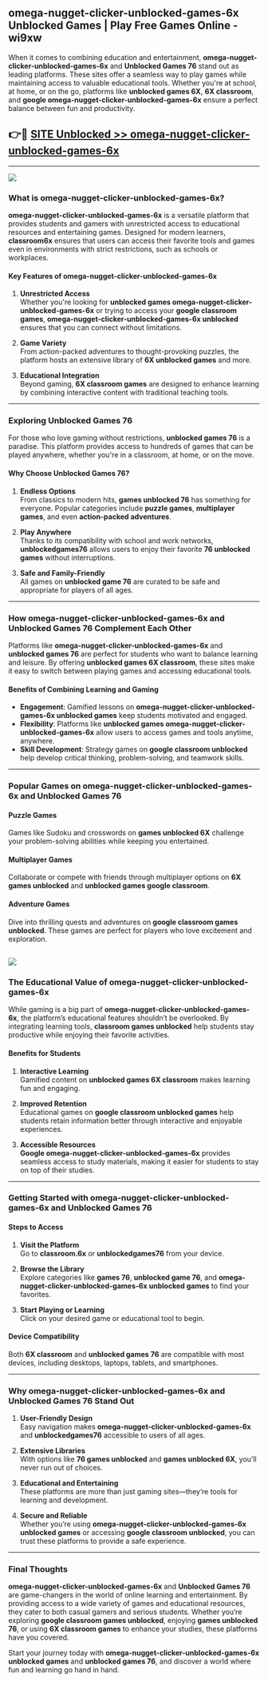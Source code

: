 ## omega-nugget-clicker-unblocked-games-6x Unblocked Games | Play Free Games Online - wi9xw 

When it comes to combining education and entertainment, **omega-nugget-clicker-unblocked-games-6x** and **Unblocked Games 76** stand out as leading platforms. These sites offer a seamless way to play games while maintaining access to valuable educational tools. Whether you're at school, at home, or on the go, platforms like **unblocked games 6X**, **6X classroom**, and **google omega-nugget-clicker-unblocked-games-6x** ensure a perfect balance between fun and productivity.
## 👉🔴 [SITE Unblocked >> omega-nugget-clicker-unblocked-games-6x](http://download.freeplayer.one?title=omega-nugget-clicker-unblocked-games-6x&ref=23D)
---
<a href="http://download.freeplayer.one?title=omega-nugget-clicker-unblocked-games-6x&ref=23D/"><img src="https://github.com/user-attachments/assets/438f12ca-57a4-47a3-8ead-c64da593a1e5"/></a>
### What is omega-nugget-clicker-unblocked-games-6x?  

**omega-nugget-clicker-unblocked-games-6x** is a versatile platform that provides students and gamers with unrestricted access to educational resources and entertaining games. Designed for modern learners, **classroom6x** ensures that users can access their favorite tools and games even in environments with strict restrictions, such as schools or workplaces.  

#### Key Features of omega-nugget-clicker-unblocked-games-6x  

1. **Unrestricted Access**  
   Whether you're looking for **unblocked games omega-nugget-clicker-unblocked-games-6x** or trying to access your **google classroom games**, **omega-nugget-clicker-unblocked-games-6x unblocked** ensures that you can connect without limitations.  

2. **Game Variety**  
   From action-packed adventures to thought-provoking puzzles, the platform hosts an extensive library of **6X unblocked games** and more.  

3. **Educational Integration**  
   Beyond gaming, **6X classroom games** are designed to enhance learning by combining interactive content with traditional teaching tools.  



---

### Exploring Unblocked Games 76  

For those who love gaming without restrictions, **unblocked games 76** is a paradise. This platform provides access to hundreds of games that can be played anywhere, whether you're in a classroom, at home, or on the move.  

#### Why Choose Unblocked Games 76?  

1. **Endless Options**  
   From classics to modern hits, **games unblocked 76** has something for everyone. Popular categories include **puzzle games**, **multiplayer games**, and even **action-packed adventures**.  

2. **Play Anywhere**  
   Thanks to its compatibility with school and work networks, **unblockedgames76** allows users to enjoy their favorite **76 unblocked games** without interruptions.  

3. **Safe and Family-Friendly**  
   All games on **unblocked game 76** are curated to be safe and appropriate for players of all ages.  

---

### How omega-nugget-clicker-unblocked-games-6x and Unblocked Games 76 Complement Each Other  

Platforms like **omega-nugget-clicker-unblocked-games-6x** and **unblocked games 76** are perfect for students who want to balance learning and leisure. By offering **unblocked games 6X classroom**, these sites make it easy to switch between playing games and accessing educational tools.  

#### Benefits of Combining Learning and Gaming  

- **Engagement**: Gamified lessons on **omega-nugget-clicker-unblocked-games-6x unblocked games** keep students motivated and engaged.  
- **Flexibility**: Platforms like **unblocked games omega-nugget-clicker-unblocked-games-6x** allow users to access games and tools anytime, anywhere.  
- **Skill Development**: Strategy games on **google classroom unblocked** help develop critical thinking, problem-solving, and teamwork skills.  

---

### Popular Games on omega-nugget-clicker-unblocked-games-6x and Unblocked Games 76  

#### Puzzle Games  

Games like Sudoku and crosswords on **games unblocked 6X** challenge your problem-solving abilities while keeping you entertained.  

#### Multiplayer Games  

Collaborate or compete with friends through multiplayer options on **6X games unblocked** and **unblocked games google classroom**.  

#### Adventure Games  

Dive into thrilling quests and adventures on **google classroom games unblocked**. These games are perfect for players who love excitement and exploration.  

<a href="http://download.freeplayer.one?title=omega-nugget-clicker-unblocked-games-6x&ref=23D/"><img src="https://github.com/user-attachments/assets/fe0c3e91-c8e1-489c-acf0-e2f614c12fb8"/></a>
---

### The Educational Value of omega-nugget-clicker-unblocked-games-6x  

While gaming is a big part of **omega-nugget-clicker-unblocked-games-6x**, the platform’s educational features shouldn’t be overlooked. By integrating learning tools, **classroom games unblocked** help students stay productive while enjoying their favorite activities.  

#### Benefits for Students  

1. **Interactive Learning**  
   Gamified content on **unblocked games 6X classroom** makes learning fun and engaging.  

2. **Improved Retention**  
   Educational games on **google classroom unblocked games** help students retain information better through interactive and enjoyable experiences.  

3. **Accessible Resources**  
   **Google omega-nugget-clicker-unblocked-games-6x** provides seamless access to study materials, making it easier for students to stay on top of their studies.  

---

### Getting Started with omega-nugget-clicker-unblocked-games-6x and Unblocked Games 76  

#### Steps to Access  

1. **Visit the Platform**  
   Go to **classroom.6x** or **unblockedgames76** from your device.  

2. **Browse the Library**  
   Explore categories like **games 76**, **unblocked game 76**, and **omega-nugget-clicker-unblocked-games-6x unblocked games** to find your favorites.  

3. **Start Playing or Learning**  
   Click on your desired game or educational tool to begin.  

#### Device Compatibility  

Both **6X classroom** and **unblocked games 76** are compatible with most devices, including desktops, laptops, tablets, and smartphones.  

---

### Why omega-nugget-clicker-unblocked-games-6x and Unblocked Games 76 Stand Out  

1. **User-Friendly Design**  
   Easy navigation makes **omega-nugget-clicker-unblocked-games-6x** and **unblockedgames76** accessible to users of all ages.  

2. **Extensive Libraries**  
   With options like **76 games unblocked** and **games unblocked 6X**, you’ll never run out of choices.  

3. **Educational and Entertaining**  
   These platforms are more than just gaming sites—they’re tools for learning and development.  

4. **Secure and Reliable**  
   Whether you’re using **omega-nugget-clicker-unblocked-games-6x unblocked games** or accessing **google classroom unblocked**, you can trust these platforms to provide a safe experience.  

---

### Final Thoughts  

**omega-nugget-clicker-unblocked-games-6x** and **Unblocked Games 76** are game-changers in the world of online learning and entertainment. By providing access to a wide variety of games and educational resources, they cater to both casual gamers and serious students. Whether you’re exploring **google classroom games unblocked**, enjoying **games unblocked 76**, or using **6X classroom games** to enhance your studies, these platforms have you covered.  

Start your journey today with **omega-nugget-clicker-unblocked-games-6x unblocked games** and **unblocked games 76**, and discover a world where fun and learning go hand in hand.  